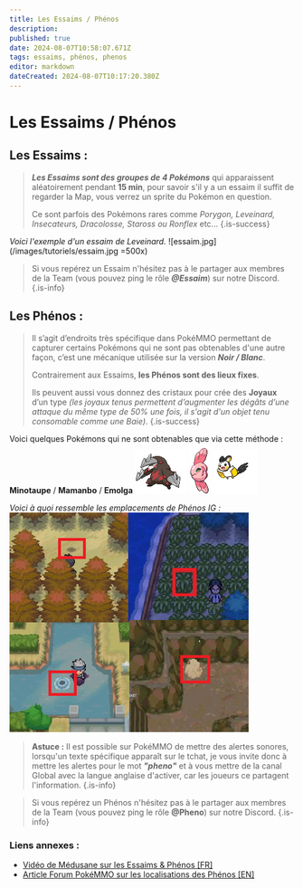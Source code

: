 ```yaml
---
title: Les Essaims / Phénos
description: 
published: true
date: 2024-08-07T10:58:07.671Z
tags: essaims, phénos, phenos
editor: markdown
dateCreated: 2024-08-07T10:17:20.380Z
---
```


# Les Essaims / Phénos

## Les Essaims :

>***Les Essaims sont des groupes de 4 Pokémons*** qui apparaissent aléatoirement pendant **15 min**, pour savoir s'il y a un essaim il suffit de regarder la Map, vous verrez un sprite du Pokémon en question. 
>
>Ce sont parfois des Pokémons rares comme *Porygon, Leveinard, Insecateurs, Dracolosse, Staross ou Ronflex* etc...
{.is-success}

*Voici l'exemple d'un essaim de Leveinard.*
![essaim.jpg](/images/tutoriels/essaim.jpg =500x)

>Si vous repérez un Essaim n'hésitez pas à le partager aux membres de la Team (vous pouvez ping le rôle ***@Essaim***) sur notre Discord.
{.is-info}

## Les Phénos :

>Il s’agit d’endroits très spécifique dans PokéMMO permettant de capturer certains Pokémons qui ne sont pas obtenables d'une autre façon, c’est une mécanique utilisée sur la version ***Noir / Blanc***.
>
>Contrairement aux Essaims, **les Phénos sont des lieux fixes**.
>
>Ils peuvent aussi vous donnez des cristaux pour crée des **Joyaux** d’un type *(les joyaux tenus permettent d’augmenter les dégâts d’une attaque du même type de 50% une fois, il s'agit d'un objet tenu consomable comme une Baie)*.
{.is-success}

Voici quelques Pokémons qui ne sont obtenables que via cette méthode :
**Minotaupe** / **Mamanbo** / **Emolga**
![minotaupe.gif](/images/tutoriels/minotaupe.gif) ![mamambo.gif](/images/tutoriels/mamambo.gif) ![emolga.gif](/images/tutoriels/emolga.gif)

*Voici à quoi ressemble les emplacements de Phénos IG :*
![phenos.png](/images/tutoriels/phenos.png)

> **Astuce :** Il est possible sur PokéMMO de mettre des alertes sonores, lorsqu'un texte spécifique apparaît sur le tchat, je vous invite donc à mettre les alertes pour le mot ***"pheno"*** et à vous mettre de la canal Global avec la langue anglaise d'activer, car les joueurs ce partagent l'information.
{.is-info}

>Si vous repérez un Phénos n'hésitez pas à le partager aux membres de la Team (vous pouvez ping le rôle **@Pheno**) sur notre Discord.
{.is-info}

### Liens annexes :
- [Vidéo de Médusane sur les Essaims & Phénos [FR]](https://youtu.be/SJL1_SW2BEk)
- [Article Forum PokéMMO sur les localisations des Phénos [EN]](https://forums.pokemmo.com/index.php?/topic/77087-phenomenon-locations-guide/)
